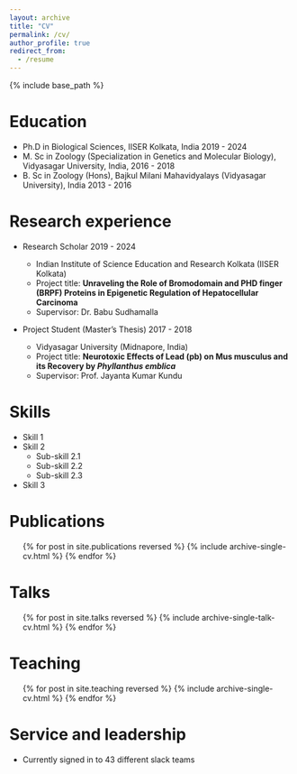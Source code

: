 ```yaml
---
layout: archive
title: "CV"
permalink: /cv/
author_profile: true
redirect_from:
  - /resume
---
```


{% include base_path %}

Education
======
* Ph.D in Biological Sciences, IISER Kolkata, India 2019 - 2024
* M. Sc in Zoology (Specialization in Genetics and Molecular Biology), Vidyasagar University, India, 2016 - 2018
* B. Sc in Zoology (Hons), Bajkul Milani Mahavidyalays (Vidyasagar University), India 2013 - 2016

Research experience
======
* Research Scholar 2019 - 2024
  * Indian Institute of Science Education and Research Kolkata (IISER Kolkata)
  * Project title: **Unraveling the Role of Bromodomain and PHD finger (BRPF) Proteins in Epigenetic Regulation of Hepatocellular Carcinoma**
  * Supervisor: Dr. Babu Sudhamalla

* Project Student (Master’s Thesis) 2017 - 2018
  * Vidyasagar University (Midnapore, India)
  * Project title: **Neurotoxic Effects of Lead (pb) on Mus musculus and its Recovery by _Phyllanthus emblica_**
  * Supervisor: Prof. Jayanta Kumar Kundu  
  
Skills
======
* Skill 1
* Skill 2
  * Sub-skill 2.1
  * Sub-skill 2.2
  * Sub-skill 2.3
* Skill 3

Publications
======
  <ul>{% for post in site.publications reversed %}
    {% include archive-single-cv.html %}
  {% endfor %}</ul>
  
Talks
======
  <ul>{% for post in site.talks reversed %}
    {% include archive-single-talk-cv.html  %}
  {% endfor %}</ul>
  
Teaching
======
  <ul>{% for post in site.teaching reversed %}
    {% include archive-single-cv.html %}
  {% endfor %}</ul>
  
Service and leadership
======
* Currently signed in to 43 different slack teams
